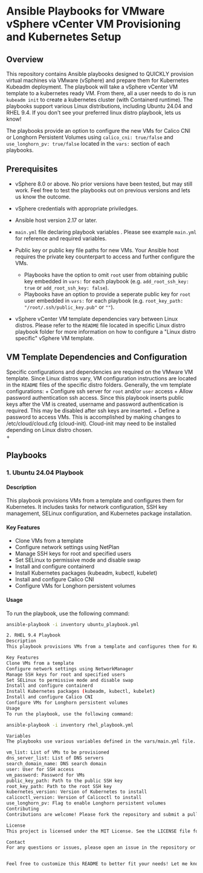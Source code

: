 # Ansible Playbooks for VMware vSphere vCenter VM Provisioning and Kubernetes Setup

## Overview

This repository contains Ansible playbooks designed to QUICKLY provision virtual machines via VMware (vSphere) and prepare them for Kubernetes Kubeadm deployment. The playbook will take a vSphere vCenter VM template to a kubernetes ready VM.  From there, all a user needs to do is run `kubeadm init` to create a kubernetes cluster (with Containerd runtime). The playbooks support various Linux distributions, including Ubuntu 24.04 and RHEL 9.4.  If you don't see your preferred linux distro playbook, lets us know!

The playbooks provide an option to configure the new VMs for Calico CNI or Longhorn Persistent Volumes using `calico_cni: true/false` and `use_longhorn_pv: true/false` located in the `vars:` section of each playbooks.

## Prerequisites

+ vSphere 8.0 or above.  No prior versions have been tested, but may still work.  Feel free to test the playbooks out on previous versions and lets us know the outcome.

+ vSphere credentials with appropriate priviledges.
  
+ Ansible host version 2.17 or later.
  
+ `main.yml` file declaring playbook variables .  Please see example `main.yml` for reference and required variables.
  
+ Public key or public key file paths for new VMs.  Your Ansible host requires the private key counterpart to access and further configure the VMs.
    + Playbooks have the option to omit `root` user from obtaining public key embedded in `vars:` for each playbook (e.g. `add_root_ssh_key: true` or `add_root_ssh_key: false`).
    + Playbooks have an option to provide a seperate public key for `root` user embedded in `vars:` for each playbook (e.g. `root_key_path: "/root/.ssh/public_key.pub"` or `""`).

+ vSphere vCenter VM template dependencies vary between Linux distros.  Please refer to the `README` file located in specific Linux distro playbook folder for more information on how to configure a "Linux distro specific" vSphere VM template.

## VM Template Dependencies and Configuration

Specific configurations and dependencies are required on the VMware VM template.  Since Linux distros vary, VM configuration instructions are located in the `README` files of the specific distro folders.   Generally, the vm template configurations:
    + Configure ssh server for `root` and/or `user` access
    + Allow password authentication ssh access.  Since this playbook inserts public keys after the VM is created, username and password authentication is required.  This may be disabled after ssh keys are inserted. 
    + Define a password to access VMs.  This is accomplished by making changes to /etc/cloud/cloud.cfg (cloud-init).  Cloud-init may need to be installed depending on Linux distro chosen.  
    + 

## Playbooks

### 1. Ubuntu 24.04 Playbook

#### Description

This playbook provisions VMs from a template and configures them for Kubernetes. It includes tasks for network configuration, SSH key management, SELinux configuration, and Kubernetes package installation.

#### Key Features

- Clone VMs from a template
- Configure network settings using NetPlan
- Manage SSH keys for root and specified users
- Set SELinux to permissive mode and disable swap
- Install and configure containerd
- Install Kubernetes packages (kubeadm, kubectl, kubelet)
- Install and configure Calico CNI
- Configure VMs for Longhorn persistent volumes

#### Usage

To run the playbook, use the following command:

```bash
ansible-playbook -i inventory ubuntu_playbook.yml

2. RHEL 9.4 Playbook
Description
This playbook provisions VMs from a template and configures them for Kubernetes. It includes tasks for network configuration, SSH key management, SELinux configuration, and Kubernetes package installation.

Key Features
Clone VMs from a template
Configure network settings using NetworkManager
Manage SSH keys for root and specified users
Set SELinux to permissive mode and disable swap
Install and configure containerd
Install Kubernetes packages (kubeadm, kubectl, kubelet)
Install and configure Calico CNI
Configure VMs for Longhorn persistent volumes
Usage
To run the playbook, use the following command:

ansible-playbook -i inventory rhel_playbook.yml

Variables
The playbooks use various variables defined in the vars/main.yml file. Key variables include:

vm_list: List of VMs to be provisioned
dns_server_list: List of DNS servers
search_domain_name: DNS search domain
user: User for SSH access
vm_password: Password for VMs
public_key_path: Path to the public SSH key
root_key_path: Path to the root SSH key
kubernetes_version: Version of Kubernetes to install
calicoctl_version: Version of Calicoctl to install
use_longhorn_pv: Flag to enable Longhorn persistent volumes
Contributing
Contributions are welcome! Please fork the repository and submit a pull request with your changes.

License
This project is licensed under the MIT License. See the LICENSE file for details.

Contact
For any questions or issues, please open an issue in the repository or contact the maintainer.


Feel free to customize this README to better fit your needs! Let me know if there's anything else you'd like to add or modify.
